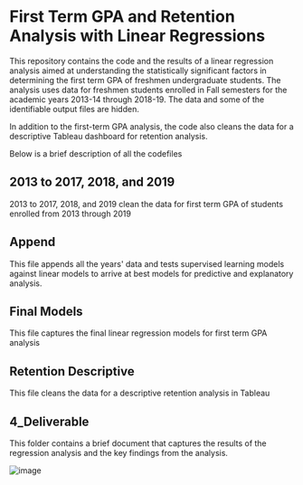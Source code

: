 # First Term GPA and Retention Analysis with Linear Regressions

This repository contains the code and the results of a linear regression analysis aimed at understanding the statistically significant factors in determining the first term GPA of freshmen undergraduate students. The analysis uses data for freshmen students enrolled in Fall semesters for the academic years 2013-14 through 2018-19. The data and some of the identifiable output files are hidden. 

In addition to the first-term GPA analysis, the code also cleans the data for a descriptive Tableau dashboard for retention analysis.

Below is a brief description of all the codefiles

## 2013 to 2017, 2018, and 2019
2013 to 2017, 2018, and 2019 clean the data for first term GPA of students enrolled from 2013 through 2019

## Append
This file appends all the years' data and tests supervised learning models against linear models to arrive at best models for predictive and explanatory analysis.

## Final Models
This file captures the final linear regression models for first term GPA analysis

## Retention Descriptive
This file cleans the data for a descriptive retention analysis in Tableau

## 4_Deliverable
This folder contains a brief document that captures the results of the regression analysis and the key findings from the analysis.

![image](https://user-images.githubusercontent.com/25066236/113501166-052c1d00-94e9-11eb-94c4-1ce3de6c2d37.png)


